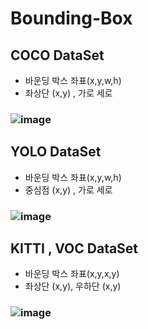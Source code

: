 # Bounding-Box

## COCO DataSet
- 바운딩 박스 좌표(x,y,w,h)
- 좌상단 (x,y) , 가로 세로
### ![image](https://user-images.githubusercontent.com/54635552/178009306-be313108-f687-4583-bb5e-95f8f8f1a1a9.png)

## YOLO DataSet
- 바운딩 박스 좌표(x,y,w,h)
- 중심점 (x,y) , 가로 세로
### ![image](https://user-images.githubusercontent.com/54635552/178009327-939cdc01-9e40-4678-a493-e7c78a07faac.png)

## KITTI , VOC DataSet
- 바운딩 박스 좌표(x,y,x,y)
- 좌상단 (x,y), 우하단 (x,y)
### ![image](https://user-images.githubusercontent.com/54635552/178009347-e9fc319d-aa20-4c9f-aac7-3f40d3142dc2.png)

